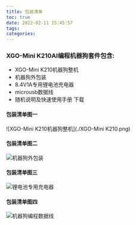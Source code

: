 ```yaml
---
title: 包装清单
toc: true
date: 2022-02-11 15:45:57
tags:
categories: 
---
```

### XGO-Mini K210AI编程机器狗套件包含:
- XGO-Mini K210机器狗整机
- 机器狗外包装
- 8.4V1A专用锂电池充电器
- microusb数据线
- 随机说明及快速使用手册 下载

#### 包装清单图一
![XGO-Mini K210机器狗整机](./XGO-Mini K210.png)
#### 包装清单图二
![机器狗外包装](./box.png)
#### 包装清单图三
![锂电池专用充电器](./charger.png)
#### 包装清单图四
![机器狗编程数据线](./usb.png)

